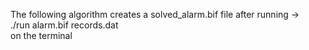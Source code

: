 The following algorithm creates a solved_alarm.bif file after running ->
<br>
./run alarm.bif records.dat 
<br>
on the terminal